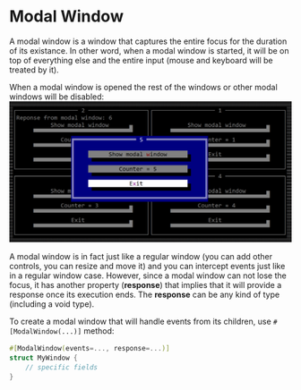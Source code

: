 # Modal Window

A modal window is a window that captures the entire focus for the duration of its existance. In other word, when a modal window is started, it will be on top of everything else and the entire input (mouse and keyboard will be treated by it). 

When a modal window is opened the rest of the windows or other modal windows will be disabled:
<img src="img/modal_window.png"/>

A modal window is in fact just like a regular window (you can add other controls, you can resize and move it) and you can intercept events just like in a regular window case. However, since a modal window can not lose the focus, it has another property (**response**) that implies that it will provide a response once its execution ends. The **response** can be any kind of type (including a void type).

To create a modal window that will handle events from its children, use `#[ModalWindow(...)]` method:

```rs
#[ModalWindow(events=..., response=...)]
struct MyWindow {
    // specific fields
}
```